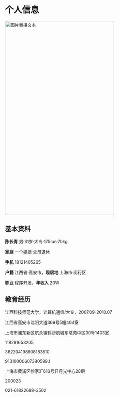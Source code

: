 # 个人信息

<img src="../images/chenchangqing.jpg" alt="图片替换文本" width="360" height="640" align="bottom" />

## 基本资料

**陈长青** 男·31岁·大专·175cm·70kg

**家庭** 一个姐姐·父母退休

**手机** 18121405265

**户籍** 江西省·高安市，**现居地** 上海市·闵行区

**职业** 程序开发，**年收入** 20W

## 教育经历

江西科技师范大学，计算机通信/大专，2007.09-2010.07



江西省高安市瑞阳大道369号5幢404室

上海市浦东新区航头镇鹤沙航城东茗苑中区30号1403室

118281653205

362204198908183510

91310000607380599J

上海市黄浦区徐家汇610号日月光中心28层

200023

021-61822688-3502